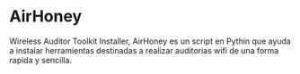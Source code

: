 # AirHoney
Wireless Auditor Toolkit Installer, AirHoney es un script en Pythin que ayuda a instalar herramientas destinadas a realizar auditorias wifi de una forma rapida y sencilla.
